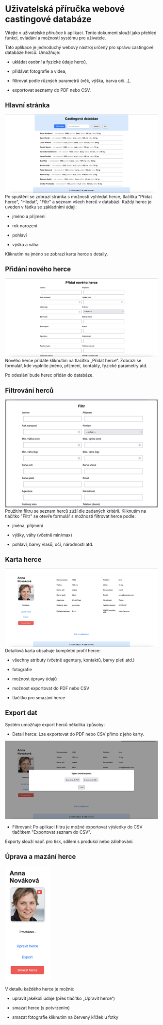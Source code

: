 # Uživatelská příručka webové castingové databáze

Vítejte v uživatelské příručce k aplikaci. Tento dokument slouží jako přehled funkcí, ovládání a možností systému pro uživatele.

Tato aplikace je jednoduchý webový nástroj určený pro správu castingové databáze herců. Umožňuje:

- ukládat osobní a fyzické údaje herců,

- přidávat fotografie a videa,

- filtrovat podle různých parametrů (věk, výška, barva očí...),

- exportovat seznamy do PDF nebo CSV.

## Hlavní stránka
![Main page](user_manual_imgs/image.png)
Po spuštění se zobrazí stránka s možností vyhledat herce, tlačítka "Přidat herce", "Hledat", "Filtr" a seznam všech herců v databázi. Každý herec je uveden v řádku se základními údaji:
- jméno a příjmení

- rok narození

- pohlaví

- výška a váha

Kliknutím na jméno se zobrazí karta herce s detaily.

## Přidání nového herce
![Add actor](user_manual_imgs/image-4.png)
Nového herce přidáte kliknutím na tlačítko „Přidat herce“. Zobrazí se formulář, kde vyplníte jméno, příjmení, kontakty, fyzické parametry atd.

Po odeslání bude herec přidán do databáze.

## Filtrování herců
![Filter](user_manual_imgs/image-2.png)
Použitím filtru se seznam herců zúží dle zadaných kritérií. 
Kliknutím na tlačítko "Filtr" se otevře formulář s možností filtrovat herce podle:

- jména, příjmení

- výšky, váhy (včetně min/max)

- pohlaví, barvy vlasů, očí, národnosti atd.

## Karta herce
![Actor card](user_manual_imgs/image-5.png)
Detailová karta obsahuje kompletní profil herce:

- všechny atributy (včetně agentury, kontaktů, barvy pleti atd.)

- fotografie

- možnost úpravy údajů

- možnost exportovat do PDF nebo CSV

- tlačítko pro smazání herce

## Export dat
Systém umožňuje export herců několika způsoby:

- Detail herce: Lze exportovat do PDF nebo CSV přímo z jeho karty.

![Export](user_manual_imgs/image-6.png)

- Filtrování: Po aplikaci filtru je možné exportovat výsledky do CSV tlačítkem "Exportovat seznam do CSV".

Exporty slouží např. pro tisk, sdílení s produkcí nebo zálohování.

## Úprava a mazání herce
<img src="user_manual_imgs/image-7.png" alt="Edit actor" style="max-width:150px;" />

V detailu každého herce je možné:

- upravit jakékoli údaje (přes tlačítko „Upravit herce“)

- smazat herce (s potvrzením)

- smazat fotografie kliknutím na červený křížek u fotky




